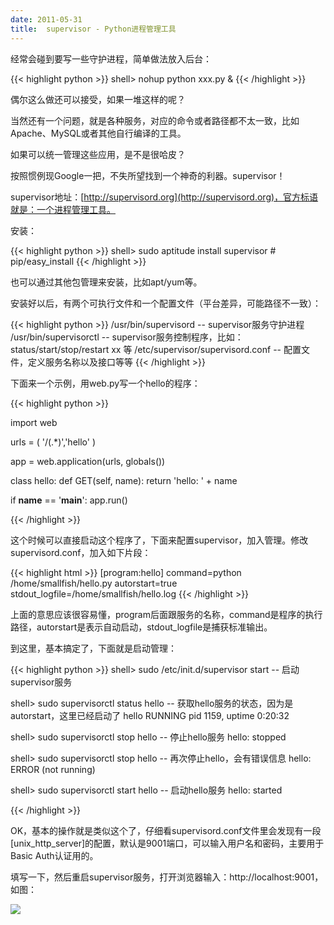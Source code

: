 ```yaml
---
date: 2011-05-31
title:  supervisor - Python进程管理工具
---
```


经常会碰到要写一些守护进程，简单做法放入后台：

{{< highlight python >}}
shell> nohup python xxx.py &
{{< /highlight >}}

偶尔这么做还可以接受，如果一堆这样的呢？

当然还有一个问题，就是各种服务，对应的命令或者路径都不太一致，比如Apache、MySQL或者其他自行编译的工具。

如果可以统一管理这些应用，是不是很哈皮？

按照惯例现Google一把，不失所望找到一个神奇的利器。supervisor！

supervisor地址：[http://supervisord.org](http://supervisord.org)，官方标语就是：一个进程管理工具。

安装：

{{< highlight python >}}
shell> sudo aptitude install supervisor # pip/easy_install
{{< /highlight >}}

也可以通过其他包管理来安装，比如apt/yum等。

安装好以后，有两个可执行文件和一个配置文件（平台差异，可能路径不一致）：

{{< highlight python >}}
/usr/bin/supervisord             --  supervisor服务守护进程
/usr/bin/supervisorctl           --  supervisor服务控制程序，比如：status/start/stop/restart xx 等
/etc/supervisor/supervisord.conf --  配置文件，定义服务名称以及接口等等
{{< /highlight >}}

下面来一个示例，用web.py写一个hello的程序：

{{< highlight python >}}

import web

urls = (
    '/(.*)','hello'
)

app = web.application(urls, globals())

class hello:
    def GET(self, name):
        return 'hello: ' + name

if __name__ == '__main__':
    app.run() 

{{< /highlight >}}

这个时候可以直接启动这个程序了，下面来配置supervisor，加入管理。修改supervisord.conf，加入如下片段：

{{< highlight html >}}
[program:hello]
command=python /home/smallfish/hello.py
autorstart=true
stdout_logfile=/home/smallfish/hello.log
{{< /highlight >}}

上面的意思应该很容易懂，program后面跟服务的名称，command是程序的执行路径，autorstart是表示自动启动，stdout_logfile是捕获标准输出。

到这里，基本搞定了，下面就是启动管理：

{{< highlight python >}}
shell> sudo /etc/init.d/supervisor start   -- 启动supervisor服务

shell> sudo supervisorctl status hello     -- 获取hello服务的状态，因为是autorstart，这里已经启动了
hello  RUNNING    pid 1159, uptime 0:20:32

shell> sudo supervisorctl stop hello       -- 停止hello服务
hello: stopped

shell> sudo supervisorctl stop hello       -- 再次停止hello，会有错误信息
hello: ERROR (not running)

shell> sudo supervisorctl start hello      -- 启动hello服务
hello: started

{{< /highlight >}}

OK，基本的操作就是类似这个了，仔细看supervisord.conf文件里会发现有一段[unix_http_server]的配置，默认是9001端口，可以输入用户名和密码，主要用于Basic Auth认证用的。

填写一下，然后重启supervisor服务，打开浏览器输入：http://localhost:9001，如图：

![](/images/supervisor-web.png)

